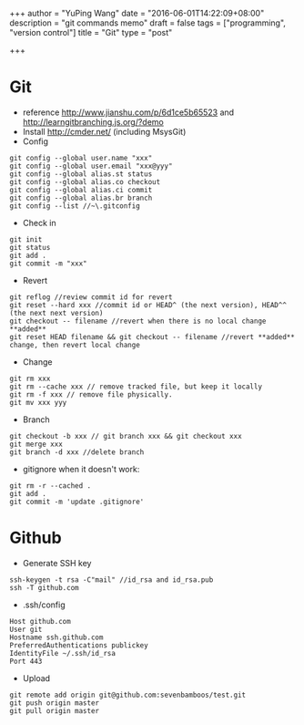 +++
author = "YuPing Wang"
date = "2016-06-01T14:22:09+08:00"
description = "git commands memo"
draft = false
tags = ["programming", "version control"]
title = "Git"
type = "post"

+++

# Git
* reference http://www.jianshu.com/p/6d1ce5b65523 and http://learngitbranching.js.org/?demo
* Install http://cmder.net/ (including MsysGit)
* Config
```
git config --global user.name "xxx" 
git config --global user.email "xxx@yyy"
git config --global alias.st status
git config --global alias.co checkout
git config --global alias.ci commit
git config --global alias.br branch
git config --list //~\.gitconfig
```

* Check in
```
git init
git status
git add .
git commit -m "xxx"
```

* Revert
```
git reflog //review commit id for revert
git reset --hard xxx //commit id or HEAD^ (the next version), HEAD^^ (the next next version)
git checkout -- filename //revert when there is no local change **added**
git reset HEAD filename && git checkout -- filename //revert **added** change, then revert local change
```

* Change
```
git rm xxx
git rm --cache xxx // remove tracked file, but keep it locally
git rm -f xxx // remove file physically.
git mv xxx yyy
```

* Branch
```
git checkout -b xxx // git branch xxx && git checkout xxx
git merge xxx
git branch -d xxx //delete branch
```

* gitignore when it doesn't work:
```
git rm -r --cached .
git add .
git commit -m 'update .gitignore'
```

# Github
* Generate SSH key
```
ssh-keygen -t rsa -C"mail" //id_rsa and id_rsa.pub
ssh -T github.com
```

* .ssh/config
```
Host github.com
User git
Hostname ssh.github.com
PreferredAuthentications publickey
IdentityFile ~/.ssh/id_rsa
Port 443
```

* Upload
```
git remote add origin git@github.com:sevenbamboos/test.git
git push origin master
git pull origin master
```

